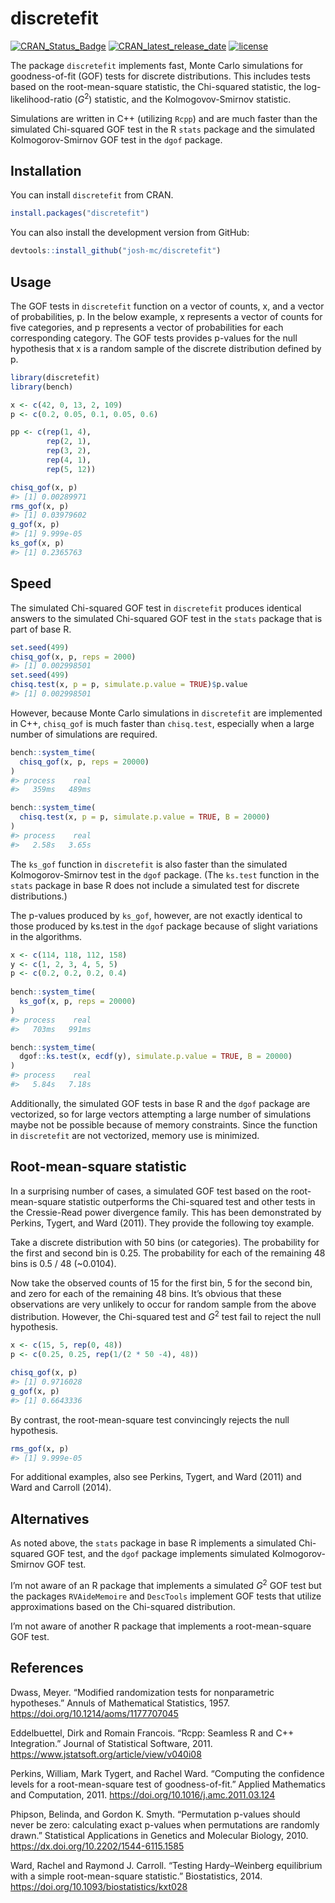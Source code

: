 
<!-- README.md is generated from README.Rmd. Please edit that file -->

# discretefit

<!-- badges: start -->

[![CRAN\_Status\_Badge](https://www.r-pkg.org/badges/version/discretefit)](https://cran.r-project.org/package=discretefit)
[![CRAN\_latest\_release\_date](https://www.r-pkg.org/badges/last-release/discretefit)](https://cran.r-project.org/package=discretefit)
[![license](https://img.shields.io/github/license/mashape/apistatus.svg)](https://choosealicense.com/licenses/mit/)

<!-- badges: end -->

The package `discretefit` implements fast, Monte Carlo simulations for
goodness-of-fit (GOF) tests for discrete distributions. This includes
tests based on the root-mean-square statistic, the Chi-squared
statistic, the log-likelihood-ratio (*G*<sup>2</sup>) statistic, and the
Kolmogovov-Smirnov statistic.

Simulations are written in C++ (utilizing `Rcpp`) and are much faster
than the simulated Chi-squared GOF test in the R `stats` package and the
simulated Kolmogorov-Smirnov GOF test in the `dgof` package.

## Installation

You can install `discretefit` from CRAN.

``` r
install.packages("discretefit")
```

You can also install the development version from GitHub:

``` r
devtools::install_github("josh-mc/discretefit")
```

## Usage

The GOF tests in `discretefit` function on a vector of counts, x, and a
vector of probabilities, p. In the below example, x represents a vector
of counts for five categories, and p represents a vector of
probabilities for each corresponding category. The GOF tests provides
p-values for the null hypothesis that x is a random sample of the
discrete distribution defined by p. 

``` r
library(discretefit)
library(bench)

x <- c(42, 0, 13, 2, 109)
p <- c(0.2, 0.05, 0.1, 0.05, 0.6)

pp <- c(rep(1, 4),
        rep(2, 1),
        rep(3, 2),
        rep(4, 1),
        rep(5, 12))

chisq_gof(x, p)
#> [1] 0.00289971
rms_gof(x, p)
#> [1] 0.03979602
g_gof(x, p)
#> [1] 9.999e-05
ks_gof(x, p)
#> [1] 0.2365763
```

## Speed

The simulated Chi-squared GOF test in `discretefit` produces identical
answers to the simulated Chi-squared GOF test in the `stats` package
that is part of base R.

``` r
set.seed(499)
chisq_gof(x, p, reps = 2000)
#> [1] 0.002998501
set.seed(499)
chisq.test(x, p = p, simulate.p.value = TRUE)$p.value
#> [1] 0.002998501
```

However, because Monte Carlo simulations in `discretefit` are
implemented in C++, `chisq_gof` is much faster than `chisq.test`,
especially when a large number of simulations are required.

``` r
bench::system_time(
  chisq_gof(x, p, reps = 20000)
)
#> process    real 
#>   359ms   489ms

bench::system_time(
  chisq.test(x, p = p, simulate.p.value = TRUE, B = 20000)
)
#> process    real 
#>   2.58s   3.65s
```

The `ks_gof` function in `discretefit` is also faster than the simulated
Kolmogorov-Smirnov test in the `dgof` package. (The `ks.test` function
in the `stats` package in base R does not include a simulated test for
discrete distributions.)

The p-values produced by `ks_gof`, however, are not exactly identical to
those produced by ks.test in the `dgof` package because of slight
variations in the algorithms.

``` r
x <- c(114, 118, 112, 158)
y <- c(1, 2, 3, 4, 5, 5)
p <- c(0.2, 0.2, 0.2, 0.4)
  
bench::system_time(
  ks_gof(x, p, reps = 20000)
)
#> process    real 
#>   703ms   991ms

bench::system_time(
  dgof::ks.test(x, ecdf(y), simulate.p.value = TRUE, B = 20000)
)
#> process    real 
#>   5.84s   7.18s
```

Additionally, the simulated GOF tests in base R and the `dgof` package
are vectorized, so for large vectors attempting a large number of
simulations maybe not be possible because of memory constraints. Since
the function in `discretefit` are not vectorized, memory use is
minimized.

## Root-mean-square statistic

In a surprising number of cases, a simulated GOF test based on the
root-mean-square statistic outperforms the Chi-squared test and other
tests in the Cressie-Read power divergence family. This has been
demonstrated by Perkins, Tygert, and Ward (2011). They provide the
following toy example.

Take a discrete distribution with 50 bins (or categories). The
probability for the first and second bin is 0.25. The probability for
each of the remaining 48 bins is 0.5 / 48 (\~0.0104).

Now take the observed counts of 15 for the first bin, 5 for the second
bin, and zero for each of the remaining 48 bins. It’s obvious that these
observations are very unlikely to occur for random sample from the above
distribution. However, the Chi-squared test and *G*<sup>2</sup> test
fail to reject the null hypothesis.

``` r
x <- c(15, 5, rep(0, 48))
p <- c(0.25, 0.25, rep(1/(2 * 50 -4), 48))

chisq_gof(x, p)
#> [1] 0.9716028
g_gof(x, p)
#> [1] 0.6643336
```

By contrast, the root-mean-square test convincingly rejects the null
hypothesis.

``` r
rms_gof(x, p)
#> [1] 9.999e-05
```

For additional examples, also see Perkins, Tygert, and Ward (2011) and
Ward and Carroll (2014).

## Alternatives

As noted above, the `stats` package in base R implements a simulated
Chi-squared GOF test, and the `dgof` package implements simulated
Kolmogorov-Smirnov GOF test.

I’m not aware of an R package that implements a simulated
*G*<sup>2</sup> GOF test but the packages `RVAideMemoire` and
`DescTools` implement GOF tests that utilize approximations based on the
Chi-squared distribution.

I’m not aware of another R package that implements a root-mean-square
GOF test.

## References

Dwass, Meyer. “Modified randomization tests for nonparametric
hypotheses.” Annuls of Mathematical Statistics, 1957.
<https://doi.org/10.1214/aoms/1177707045>

Eddelbuettel, Dirk and Romain Francois. “Rcpp: Seamless R and C++
Integration.” Journal of Statistical Software, 2011.
<https://www.jstatsoft.org/article/view/v040i08>

Perkins, William, Mark Tygert, and Rachel Ward. “Computing the
confidence levels for a root-mean-square test of goodness-of-fit.”
Applied Mathematics and Computation, 2011.
<https://doi.org/10.1016/j.amc.2011.03.124>

Phipson, Belinda, and Gordon K. Smyth. “Permutation p-values should
never be zero: calculating exact p-values when permutations are randomly
drawn.” Statistical Applications in Genetics and Molecular Biology,
2010. <https://dx.doi.org/10.2202/1544-6115.1585>

Ward, Rachel and Raymond J. Carroll. “Testing Hardy–Weinberg equilibrium
with a simple root-mean-square statistic.” Biostatistics, 2014.
<https://doi.org/10.1093/biostatistics/kxt028>
